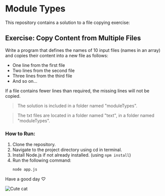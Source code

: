 # Module Types

This repository contains a solution to a file copying exercise:

## Exercise: Copy Content from Multiple Files
Write a program that defines the names of 10 input files (names in an array) and copies their content into a new file as follows:

- One line from the first file
- Two lines from the second file
- Three lines from the third file
- And so on...

If a file contains fewer lines than required, the missing lines will not be copied.

> The solution is included in a folder named "moduleTypes".


> The txt files are located in a folder named "text", in a folder named "moduleTypes".

### How to Run:
1. Clone the repository.
2. Navigate to the project directory using cd in terminal.
3. Install Node.js if not already installed.
(using `npm install`)
4. Run the following command:
   ```bash
   node app.js


Have a good day ♡               

![Cute cat](https://github.com/user-attachments/assets/9979b717-cd2a-440a-9f7d-889127e74595)

